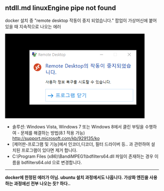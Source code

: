 ## ntdll.md linuxEngine pipe not found

docker 설치 중 "remote desktop 작동이 중지 되었습니다." 팝업이 가상머신에 붙어있을 때 지속적으로 나오는 에러

<img src="remoteDesktop.png">

- 솔루션: Windows Vista, Windows 7 또는 Windows 8에서 클린 부팅을 수행하여 - 문제를 해결하는 방법(8.1 적용 가능)
  http://support.microsoft.com/kb/929135/ko
- [제어판-프로그램 및 기능]에서 인코더,디코더, 필터 드라이버 등.. 과 관련하여 설치된 프로그램이 있다면 제거 합니다.
- C:\Program Files (x86)\BandiMPEG1\bdfilters64.dll 파일이 존재하는 경우 이름을 bdfilters64.old 으로 변경합니다.

---

**docker에 한정된 에러가 아님.
ubuntu 설치 과정에서도 나옵니다. 가상화 엔진을 사용하는 과정에선 전부 나오는 듯? 하다..**
